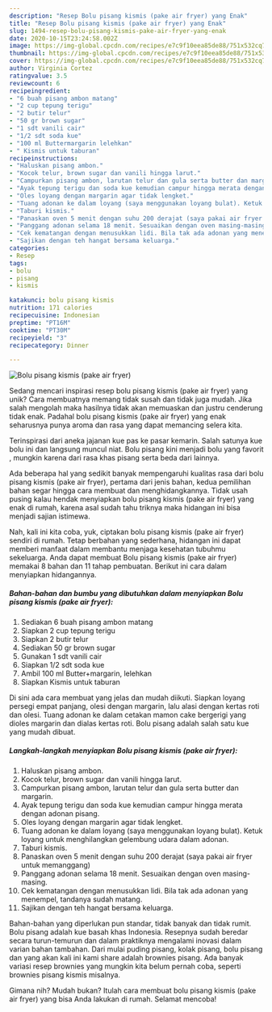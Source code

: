 ```yaml
---
description: "Resep Bolu pisang kismis (pake air fryer) yang Enak"
title: "Resep Bolu pisang kismis (pake air fryer) yang Enak"
slug: 1494-resep-bolu-pisang-kismis-pake-air-fryer-yang-enak
date: 2020-10-15T23:24:58.002Z
image: https://img-global.cpcdn.com/recipes/e7c9f10eea85de88/751x532cq70/bolu-pisang-kismis-pake-air-fryer-foto-resep-utama.jpg
thumbnail: https://img-global.cpcdn.com/recipes/e7c9f10eea85de88/751x532cq70/bolu-pisang-kismis-pake-air-fryer-foto-resep-utama.jpg
cover: https://img-global.cpcdn.com/recipes/e7c9f10eea85de88/751x532cq70/bolu-pisang-kismis-pake-air-fryer-foto-resep-utama.jpg
author: Virginia Cortez
ratingvalue: 3.5
reviewcount: 6
recipeingredient:
- "6 buah pisang ambon matang"
- "2 cup tepung terigu"
- "2 butir telur"
- "50 gr brown sugar"
- "1 sdt vanili cair"
- "1/2 sdt soda kue"
- "100 ml Buttermargarin lelehkan"
- " Kismis untuk taburan"
recipeinstructions:
- "Haluskan pisang ambon."
- "Kocok telur, brown sugar dan vanili hingga larut."
- "Campurkan pisang ambon, larutan telur dan gula serta butter dan margarin."
- "Ayak tepung terigu dan soda kue kemudian campur hingga merata dengan adonan pisang."
- "Oles loyang dengan margarin agar tidak lengket."
- "Tuang adonan ke dalam loyang (saya menggunakan loyang bulat). Ketuk loyang untuk menghilangkan gelembung udara dalam adonan."
- "Taburi kismis."
- "Panaskan oven 5 menit dengan suhu 200 derajat (saya pakai air fryer untuk memanggang)"
- "Panggang adonan selama 18 menit. Sesuaikan dengan oven masing-masing."
- "Cek kematangan dengan menusukkan lidi. Bila tak ada adonan yang menempel, tandanya sudah matang."
- "Sajikan dengan teh hangat bersama keluarga."
categories:
- Resep
tags:
- bolu
- pisang
- kismis

katakunci: bolu pisang kismis 
nutrition: 171 calories
recipecuisine: Indonesian
preptime: "PT16M"
cooktime: "PT30M"
recipeyield: "3"
recipecategory: Dinner

---
```



![Bolu pisang kismis (pake air fryer)](https://img-global.cpcdn.com/recipes/e7c9f10eea85de88/751x532cq70/bolu-pisang-kismis-pake-air-fryer-foto-resep-utama.jpg)

Sedang mencari inspirasi resep bolu pisang kismis (pake air fryer) yang unik? Cara membuatnya memang tidak susah dan tidak juga mudah. Jika salah mengolah maka hasilnya tidak akan memuaskan dan justru cenderung tidak enak. Padahal bolu pisang kismis (pake air fryer) yang enak seharusnya punya aroma dan rasa yang dapat memancing selera kita.

Terinspirasi dari aneka jajanan kue pas ke pasar kemarin. Salah satunya kue bolu ini dan langsung muncul niat. Bolu pisang kini menjadi bolu yang favorit , mungkin karena dari rasa khas pisang serta beda dari lainnya.

Ada beberapa hal yang sedikit banyak mempengaruhi kualitas rasa dari bolu pisang kismis (pake air fryer), pertama dari jenis bahan, kedua pemilihan bahan segar hingga cara membuat dan menghidangkannya. Tidak usah pusing kalau hendak menyiapkan bolu pisang kismis (pake air fryer) yang enak di rumah, karena asal sudah tahu triknya maka hidangan ini bisa menjadi sajian istimewa.


Nah, kali ini kita coba, yuk, ciptakan bolu pisang kismis (pake air fryer) sendiri di rumah. Tetap berbahan yang sederhana, hidangan ini dapat memberi manfaat dalam membantu menjaga kesehatan tubuhmu sekeluarga. Anda dapat membuat Bolu pisang kismis (pake air fryer) memakai 8 bahan dan 11 tahap pembuatan. Berikut ini cara dalam menyiapkan hidangannya.

<!--inarticleads1-->

##### Bahan-bahan dan bumbu yang dibutuhkan dalam menyiapkan Bolu pisang kismis (pake air fryer):

1. Sediakan 6 buah pisang ambon matang
1. Siapkan 2 cup tepung terigu
1. Siapkan 2 butir telur
1. Sediakan 50 gr brown sugar
1. Gunakan 1 sdt vanili cair
1. Siapkan 1/2 sdt soda kue
1. Ambil 100 ml Butter+margarin, lelehkan
1. Siapkan  Kismis untuk taburan


Di sini ada cara membuat yang jelas dan mudah diikuti. Siapkan loyang persegi empat panjang, olesi dengan margarin, lalu alasi dengan kertas roti dan olesi. Tuang adonan ke dalam cetakan mamon cake bergerigi yang dioles margarin dan dialas kertas roti. Bolu pisang adalah salah satu kue yang mudah dibuat. 

<!--inarticleads2-->

##### Langkah-langkah menyiapkan Bolu pisang kismis (pake air fryer):

1. Haluskan pisang ambon.
1. Kocok telur, brown sugar dan vanili hingga larut.
1. Campurkan pisang ambon, larutan telur dan gula serta butter dan margarin.
1. Ayak tepung terigu dan soda kue kemudian campur hingga merata dengan adonan pisang.
1. Oles loyang dengan margarin agar tidak lengket.
1. Tuang adonan ke dalam loyang (saya menggunakan loyang bulat). Ketuk loyang untuk menghilangkan gelembung udara dalam adonan.
1. Taburi kismis.
1. Panaskan oven 5 menit dengan suhu 200 derajat (saya pakai air fryer untuk memanggang)
1. Panggang adonan selama 18 menit. Sesuaikan dengan oven masing-masing.
1. Cek kematangan dengan menusukkan lidi. Bila tak ada adonan yang menempel, tandanya sudah matang.
1. Sajikan dengan teh hangat bersama keluarga.


Bahan-bahan yang diperlukan pun standar, tidak banyak dan tidak rumit. Bolu pisang adalah kue basah khas Indonesia. Resepnya sudah beredar secara turun-temurun dan dalam praktiknya mengalami inovasi dalam varian bahan tambahan. Dari mulai puding pisang, kolak pisang, bolu pisang dan yang akan kali ini kami share adalah brownies pisang. Ada banyak variasi resep brownies yang mungkin kita belum pernah coba, seperti brownies pisang kismis misalnya. 

Gimana nih? Mudah bukan? Itulah cara membuat bolu pisang kismis (pake air fryer) yang bisa Anda lakukan di rumah. Selamat mencoba!

